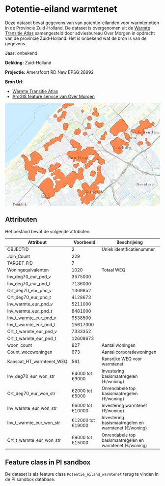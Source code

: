 # Potentie-eiland warmtenet

Deze dataset bevat gegevens van van potentie-eilanden voor warmtenetten in de Provincie Zuid-Holland.
De dataset is overgenomen uit de [Warmte Transitie Atlas](https://warmtetransitieatlas.zuid-holland.nl/webappbuilder/apps/496/) samengesteld door adviesbureau Over Morgen in opdracht van de provincie Zuid-Holland. 
Het is onbekend wat de bron is van de gegevens.

**Jaar:** onbekend

**Dekking:** Zuid-Holland

**Projectie:** Amersfoort RD New EPSG:28992

**Bron Url:** 
* [Warmte Transitie Atlas](https://warmtetransitieatlas.zuid-holland.nl/webappbuilder/apps/496/)
* [ArcGIS feature service van Over Morgen](https://services5.arcgis.com/PZYGbbhVncO1YI8q/arcgis/rest/services/PZH_WTA_Potentie_eilanden_metKosten/FeatureServer)

![](voorbeeld_potentie_eiland_warmtenet.png)

## Attributen

Het bestand bevat de volgende attributen:

| Attribuut          | Voorbeeld | Beschrijving | 
|----------         |-----------|--------------|
|OBJECTID |2| Uniek identificatienummer |
|Join_Count|229||
|TARGET_FID|7||
|Woningequivalenten |1020| Totaal WEQ|
|Inv_deg70_eur_pnd_v |3575000||
|Inv_deg70_eur_pnd_t |7136000||
|Ort_deg70_eur_pnd_v |1369852||
|Ort_deg70_eur_pnd_t |4128673||
|Inv_warmte_eur_pnd_v |5211000||
|Inv_warmte_eur_pnd_t |8481000||
|Inv_t_warmte_eur_pnd_v |9538500||
|Inv_t_warmte_eur_pnd_t |15617000||
|Ort_t_warmte_eur_pnd_v |7333352||
|Ort_t_warmte_eur_pnd_t |12609673||
|woon_count |827| Aantal woningen|
|Count_wocowoningen |673| Aantal corporatiewoningen|
|Kanscat_HT_warmtenet_WEQ |561| Kansrijke WEQ voor warmtenet|
|Inv_deg70_eur_won_str |€4000 tot €9000| Investering basismaatregelen (€/woning)|
|Ort_deg70_eur_won_str |€2000 tot €5000| Onrendabele top basismaatregelen (€/woning)|
|Inv_warmte_eur_won_str |€6000 tot €10000| Investering warmtenet (€/woning)|
|Inv_t_warmte_eur_won_str |€12000 tot €19000| Investering basismaatregelen en warmtenet (€/woning)|
|Ort_t_warmte_eur_won_str |€9000 tot €15000| Onrendabele top basismaatregelen en warmtenet (€/woning)|

## Feature class in PI sandbox

De dataset is als feature class `Potentie_eiland_warmtenet` terug te vinden in de PI sandbox database.
